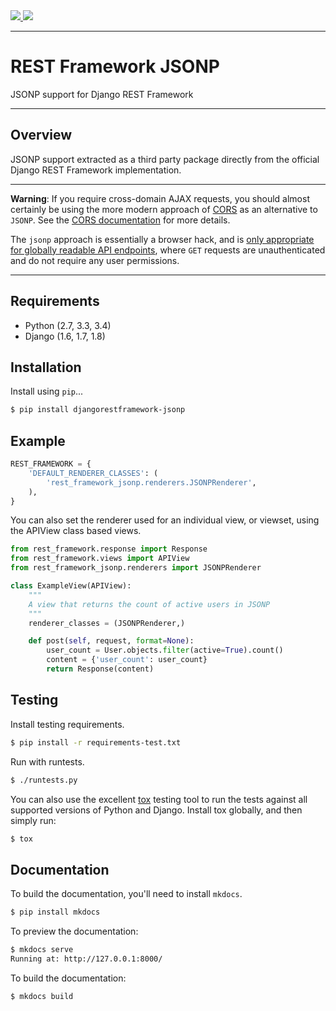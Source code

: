 <div class="badges">
    <a href="http://travis-ci.org/jpadilla/django-rest-framework-jsonp?branch=master">
        <img src="https://travis-ci.org/jpadilla/django-rest-framework-jsonp.svg?branch=masterr">
    </a>
    <a href="https://pypi.python.org/pypi/djangorestframework-jsonp">
        <img src="https://img.shields.io/pypi/v/djangorestframework-jsonp.svg">
    </a>
</div>

---

# REST Framework JSONP

JSONP support for Django REST Framework

---

## Overview

JSONP support extracted as a third party package directly from the official Django REST Framework implementation.

---

**Warning**: If you require cross-domain AJAX requests, you should almost certainly be using the more modern approach of [CORS][cors] as an alternative to `JSONP`. See the [CORS documentation][cors-docs] for more details.

The `jsonp` approach is essentially a browser hack, and is [only appropriate for globally  readable API endpoints][jsonp-security], where `GET` requests are unauthenticated and do not require any user permissions.

---

## Requirements

* Python (2.7, 3.3, 3.4)
* Django (1.6, 1.7, 1.8)

## Installation

Install using `pip`...

```bash
$ pip install djangorestframework-jsonp
```

## Example

```python
REST_FRAMEWORK = {
    'DEFAULT_RENDERER_CLASSES': (
        'rest_framework_jsonp.renderers.JSONPRenderer',
    ),
}
```

You can also set the renderer used for an individual view, or viewset, using the APIView class based views.

```python
from rest_framework.response import Response
from rest_framework.views import APIView
from rest_framework_jsonp.renderers import JSONPRenderer

class ExampleView(APIView):
    """
    A view that returns the count of active users in JSONP
    """
    renderer_classes = (JSONPRenderer,)

    def post(self, request, format=None):
        user_count = User.objects.filter(active=True).count()
        content = {'user_count': user_count}
        return Response(content)
```

## Testing

Install testing requirements.

```bash
$ pip install -r requirements-test.txt
```

Run with runtests.

```bash
$ ./runtests.py
```

You can also use the excellent [tox](http://tox.readthedocs.org/en/latest/) testing tool to run the tests against all supported versions of Python and Django. Install tox globally, and then simply run:

```bash
$ tox
```

## Documentation

To build the documentation, you'll need to install `mkdocs`.

```bash
$ pip install mkdocs
```

To preview the documentation:

```bash
$ mkdocs serve
Running at: http://127.0.0.1:8000/
```

To build the documentation:

```bash
$ mkdocs build
```

[cors]: http://www.w3.org/TR/cors/
[cors-docs]: http://www.django-rest-framework.org/topics/ajax-csrf-cors/
[jsonp-security]: http://stackoverflow.com/questions/613962/is-jsonp-safe-to-use
